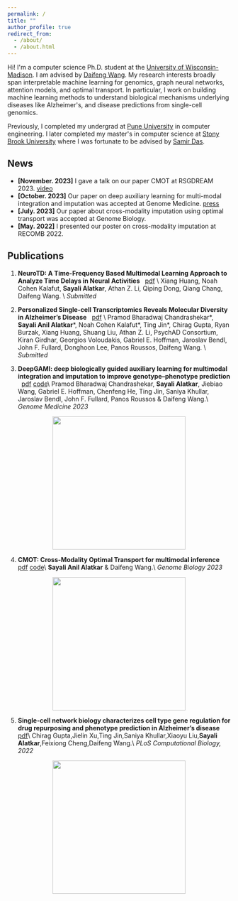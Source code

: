 ```yaml
---
permalink: /
title: ""
author_profile: true
redirect_from: 
  - /about/
  - /about.html
---
```


Hi! I'm a computer science Ph.D. student at the [University of Wisconsin-Madison](https://www.cs.wisc.edu/). I am advised by [Daifeng Wang](https://daifengwanglab.org/). My research interests broadly span interpretable machine learning for genomics, graph neural networks, attention models, and optimal transport. In particular, I work on building machine learning methods to understand biological mechanisms underlying diseases like Alzheimer's, and disease predictions from single-cell genomics.

Previously, I completed my undergrad at [Pune University](http://www.unipune.ac.in/) in computer engineering. I later completed my master's in computer science at [Stony Brook University](https://www.stonybrook.edu/) where I was fortunate to be advised by [Samir Das](https://www3.cs.stonybrook.edu/~samir/).

## News

- **[November. 2023]** I gave a talk on our paper CMOT at RSGDREAM 2023. [video](https://www.youtube.com/watch?v=nDTm6LGhP6I)
- **[October. 2023]** Our paper on deep auxiliary learning for multi-modal integration and imputation was accepted at Genome Medicine. [press](https://www.waisman.wisc.edu/2023/12/04/utilizing-ai-to-better-understand-the-genotype-phenotype-connection/)
- **[July. 2023]** Our paper about cross-modality imputation using optimal transport was accepted at Genome Biology.
- **[May. 2022]** I presented our poster on cross-modality imputation at RECOMB 2022.

## Publications
1. **NeuroTD: A Time-Frequency Based Multimodal Learning Approach to Analyze Time Delays in Neural Activities** &nbsp; [pdf](https://www.biorxiv.org/content/10.1101/2024.10.28.620662v1) \\
   Xiang Huang,  Noah Cohen Kalafut, **Sayali Alatkar**, Athan Z. Li, Qiping Dong, Qiang Chang,  Daifeng Wang. \\
   *Submitted*

2. **Personalized Single-cell Transcriptomics Reveals Molecular Diversity in Alzheimer’s Disease** &nbsp; [pdf](https://www.medrxiv.org/content/10.1101/2024.11.01.24316589v1) \\
   Pramod Bharadwaj Chandrashekar*, **Sayali Anil Alatkar***, Noah Cohen Kalafut*, Ting Jin*, Chirag Gupta, Ryan Burzak, Xiang Huang, Shuang Liu, Athan Z. Li, PsychAD Consortium, Kiran Girdhar,  Georgios Voloudakis,  Gabriel E. Hoffman, Jaroslav Bendl, John F. Fullard, Donghoon Lee, Panos Roussos, Daifeng Wang. \\
   *Submitted*
   
3. **DeepGAMI: deep biologically guided auxiliary learning for multimodal integration and imputation to improve genotype–phenotype prediction** &nbsp; [pdf](https://rdcu.be/ducUF) [code](https://github.com/daifengwanglab/DeepGAMI)\\
Pramod Bharadwaj Chandrashekar, **Sayali Alatkar**, Jiebiao Wang, Gabriel E. Hoffman, Chenfeng He, Ting Jin, Saniya Khullar, Jaroslav Bendl, John F. Fullard, Panos Roussos & Daifeng Wang.\\
*Genome Medicine 2023*
<p align="center">
  <img src="https://user-images.githubusercontent.com/57010174/169340516-1d3c46bb-9a4a-4d6a-a710-eeb168e8bb22.png" width="300px" height="300px"></p>

 4. **CMOT: Cross-Modality Optimal Transport for multimodal inference** &nbsp; [pdf](https://rdcu.be/ducUy) [code](https://github.com/daifengwanglab/CMOT)\\
**Sayali Anil Alatkar** & Daifeng Wang.\\
*Genome Biology 2023*
<p align="center">
<img src="https://github.com/sayali7/sayali7_temp.github.io/assets/17776179/312bf491-3b2e-4beb-a882-24756579cba7" width="300px" height="300px"></p>

 5. **Single-cell network biology characterizes cell type gene regulation for drug repurposing and phenotype prediction in Alzheimer’s disease** &nbsp; [pdf](https://journals.plos.org/ploscompbiol/article?id=10.1371/journal.pcbi.1010287)\\
Chirag Gupta,Jielin Xu,Ting Jin,Saniya Khullar,Xiaoyu Liu,**Sayali Alatkar**,Feixiong Cheng,Daifeng Wang.\\
*PLoS Computational Biology, 2022*
<p align="center">
<img src="https://github.com/sayali7/sayali7_temp.github.io/assets/17776179/ae0bfed8-1f7a-49c6-8abc-86b59d811292" width="300px" height="300px"></p>
